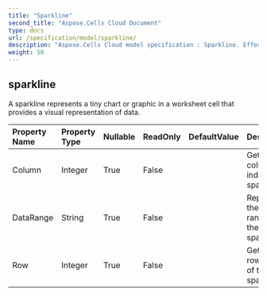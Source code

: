 ```yaml
---
title: "Sparkline"
second_title: "Aspose.Cells Cloud Document"
type: docs
url: /specification/model/sparkline/
description: "Aspose.Cells Cloud model specification : Sparkline. Effortlessly handle Excel and other spreadsheet documents with features like opening, generating, editing, splitting, merging, comparing, and converting."
weight: 50
---
```


## **sparkline**

A sparkline represents a tiny chart or graphic in a worksheet cell that provides a visual representation of data.             

| Property Name | Property Type | Nullable |  ReadOnly | DefaultValue | Description | 
| :- | :- | :- |:- |  :- | :- |
| Column | Integer | True |  False |  | Gets the column index of the sparkline.  |  
| DataRange | String | True |  False |  | Represents the data range of the sparkline.  |  
| Row | Integer | True |  False |  | Gets the row index of the sparkline.  |  

